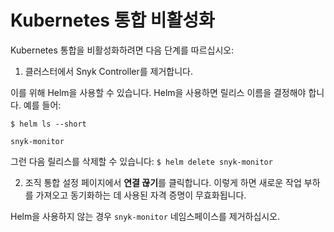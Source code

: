 # Kubernetes 통합 비활성화

Kubernetes 통합을 비활성화하려면 다음 단계를 따르십시오:

1. 클러스터에서 Snyk Controller를 제거합니다.

이를 위해 Helm을 사용할 수 있습니다. Helm을 사용하면 릴리스 이름을 결정해야 합니다. 예를 들어:

`$ helm ls --short`

`snyk-monitor`

그런 다음 릴리스를 삭제할 수 있습니다: `$ helm delete snyk-monitor`

2. 조직 통합 설정 페이지에서 **연결 끊기**를 클릭합니다. 이렇게 하면 새로운 작업 부하를 가져오고 동기화하는 데 사용된 자격 증명이 무효화됩니다.

&#x20;Helm을 사용하지 않는 경우 `snyk-monitor` 네임스페이스를 제거하십시오.&#x20;